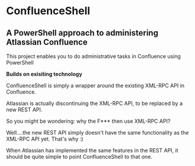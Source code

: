 # ConfluenceShell #

## A PowerShell approach to administering Atlassian Confluence ##

This project enables you to do administrative tasks in Confluence using PowerShell

**Builds on exisiting technology**

ConfluenceShell is simply a wrapper around the existing XML-RPC API in Confluence.

Atlassian is actually discontinuing the XML-RPC API, to be replaced by a new REST API. 

So you might be wondering: why the F*** then use XML-RPC API?

Well....the new REST API simply doesn't have the same functionality as the XML-RPC API yet. That's why :)

When Atlassian has implemented the same features in the REST API, it should be quite simple to point ConfluenceShell to that one.

